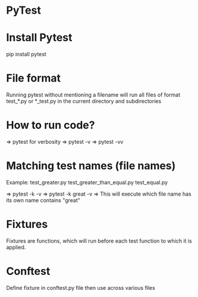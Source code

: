 # PyTest

# Install Pytest
pip install pytest

# File format
Running pytest without mentioning a filename will run all files of format test_*.py or *_test.py in the current directory and subdirectories

# How to run code?

=> pytest
for verbosity
=> pytest -v
=> pytest -vv 

# Matching test names (file names)

Example:
test_greater.py
test_greater_than_equal.py
test_equal.py

=> pytest -k <substring> -v => pytest -k great -v 
=> This will execute which file name has its own name contains "great"

# Fixtures

Fixtures are functions, which will run before each test function to which it is applied.

# Conftest

Define fixture in conftest.py file then use across various files




